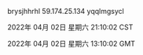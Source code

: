 brysjhhrhl 59.174.25.134 yqqlmgsycl

2022年 04月 02日 星期六 21:10:02 CST

2022年 04月 02日 星期六 13:10:02 GMT
